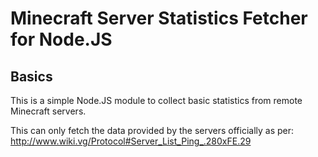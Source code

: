 # Minecraft Server Statistics Fetcher for Node.JS
## Basics

This is a simple Node.JS module to collect basic statistics from remote Minecraft servers.

This can only fetch the data provided by the servers officially as per: http://www.wiki.vg/Protocol#Server_List_Ping_.280xFE.29
